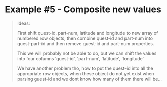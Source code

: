 # Example #5 - Composite new values

> Ideas:
>
> First shift quest-id, part-num, latitude and longitude to new array of numbered row objects, then combine quest-id and part-num into quest-part-id and then remove quest-id and part-num properties.
>
> This we will probably not be able to do, but we can shift the values into four columns 'quest-id', 'part-num', 'latitude', 'longitude'
>
> We have another problem tho, how to put the quest-id into all the appropriate row objects, when these object do not yet exist when parsing guest-id and we dont know how many of them there will be...
